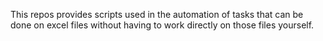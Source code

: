 This repos provides scripts used in the automation of tasks that can
be done on excel files without having to work directly on those files 
yourself.
